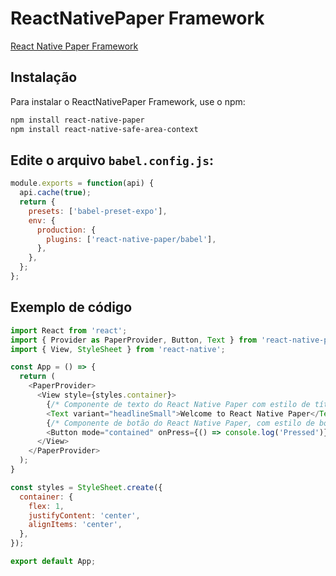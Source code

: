 # ReactNativePaper Framework
[React Native Paper Framework](https://callstack.github.io/react-native-paper/) 


## Instalação
Para instalar o ReactNativePaper Framework, use o npm:

```bash
npm install react-native-paper 
npm install react-native-safe-area-context 
```

## Edite o arquivo `babel.config.js`:

```javascript
module.exports = function(api) {
  api.cache(true);
  return {
    presets: ['babel-preset-expo'],
    env: {
      production: {
        plugins: ['react-native-paper/babel'],
      },
    },
  };
};

```


## Exemplo de código
```javascript
import React from 'react';
import { Provider as PaperProvider, Button, Text } from 'react-native-paper';
import { View, StyleSheet } from 'react-native';

const App = () => {
  return (
    <PaperProvider>
      <View style={styles.container}>
        {/* Componente de texto do React Native Paper com estilo de título pequeno */}
        <Text variant="headlineSmall">Welcome to React Native Paper</Text>
        {/* Componente de botão do React Native Paper, com estilo de botão contido */}
        <Button mode="contained" onPress={() => console.log('Pressed')}>Click Me</Button>
      </View>
    </PaperProvider>
  );
}

const styles = StyleSheet.create({
  container: {
    flex: 1,
    justifyContent: 'center',
    alignItems: 'center',
  },
});

export default App;

```
